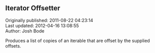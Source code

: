 ## Iterator Offsetter  
Originally published: 2011-08-22 04:23:14  
Last updated: 2012-04-16 13:08:55  
Author: Josh Bode  
  
Produces a list of copies of an iterable that are offset by the supplied offsets.